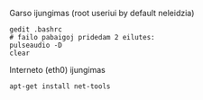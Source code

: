 Garso ijungimas (root useriui by default neleidzia)

    gedit .bashrc
    # failo pabaigoj pridedam 2 eilutes:
    pulseaudio -D
    clear

Interneto (eth0) ijungimas

    apt-get install net-tools

